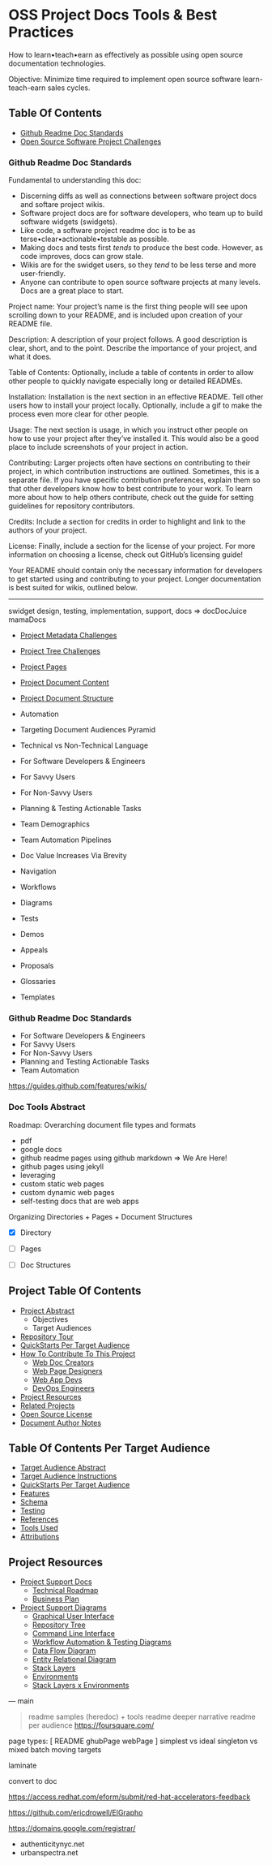# OSS Project Docs Tools & Best Practices

How to learn•teach•earn as effectively as possible using open source documentation technologies.

Objective: Minimize time required to implement open source software learn-teach-earn sales cycles.

## Table Of Contents
* [Github Readme Doc Standards](#github-readme-doc-standards)
* [Open Source Software Project Challenges]()

### Github Readme Doc Standards

Fundamental to understanding this doc:
* Discerning diffs as well as connections between software project docs and softare project wikis.
* Software project docs are for software developers, who team up to build software widgets (swidgets).  
* Like code, a software project readme doc is to be as terse•clear•actionable•testable as possible.
* Making docs and tests first *tends* to produce the best code.  However, as code improves, docs can grow stale.
* Wikis are for the swidget users, so they *tend* to be less terse and more user-friendly.
* Anyone can contribute to open source software projects at many levels.  Docs are a great place to start.

Project name: Your project’s name is the first thing people will see upon scrolling down to your README, and is included upon creation of your README file.

Description: A description of your project follows. A good description is clear, short, and to the point. Describe the importance of your project, and what it does.

Table of Contents: Optionally, include a table of contents in order to allow other people to quickly navigate especially long or detailed READMEs.

Installation: Installation is the next section in an effective README. Tell other users how to install your project locally. Optionally, include a gif to make the process even more clear for other people.

Usage: The next section is usage, in which you instruct other people on how to use your project after they’ve installed it. This would also be a good place to include screenshots of your project in action.

Contributing: Larger projects often have sections on contributing to their project, in which contribution instructions are outlined. Sometimes, this is a separate file. If you have specific contribution preferences, explain them so that other developers know how to best contribute to your work. To learn more about how to help others contribute, check out the guide for setting guidelines for repository contributors.

Credits: Include a section for credits in order to highlight and link to the authors of your project.

License: Finally, include a section for the license of your project. For more information on choosing a license, check out GitHub’s licensing guide!

Your README should contain only the necessary information for developers to get started using and contributing to your project. Longer documentation is best suited for wikis, outlined below.






---

swidget design, testing, implementation, support, docs => docDocJuice mamaDocs
* [Project Metadata Challenges](#project-metadata-challenges)

* [Project Tree Challenges](#project-tree)
* [Project Pages](#project-pages)
* [Project Document Content](#project-document-content)
* [Project Document Structure](#project-document-structure)
* Automation


* Targeting Document Audiences Pyramid
 * Technical vs Non-Technical Language
 * For Software Developers & Engineers
 * For Savvy Users
 * For Non-Savvy Users
* Planning & Testing Actionable Tasks
* Team Demographics
* Team Automation Pipelines
* Doc Value Increases Via Brevity
* Navigation
* Workflows
* Diagrams
* Tests
* Demos
* Appeals
* Proposals
* Glossaries
* Templates


### Github Readme Doc Standards
* For Software Developers & Engineers
* For Savvy Users
* For Non-Savvy Users
* Planning and Testing Actionable Tasks
* Team Automation



https://guides.github.com/features/wikis/


### Doc Tools Abstract

Roadmap: Overarching document file types and formats
- pdf
- google docs
- github readme pages using github markdown => We Are Here!
- github pages using jekyll
- leveraging 
- custom static web pages
- custom dynamic web pages
- self-testing docs that are web apps

Organizing Directories + Pages + Document Structures


- [x] Directory 
- [ ] Pages
- [ ] Doc Structures




## Project Table Of Contents
* [Project Abstract](#project-abstract)
  - Objectives
  - Target Audiences
* [Repository Tour](#project-repository-tour)
* [QuickStarts Per Target Audience](#quickstarts-per-target-audience)
* [How To Contribute To This Project](#how-to-contribute-to-this-project)
  - [Web Doc Creators]()
  - [Web Page Designers]()
  - [Web App Devs]()
  - [DevOps Engineers]()
* [Project Resources](#project-resources)
* [Related Projects](#related-projects)
* [Open Source License](#open-source-license-mit)
* [Document Author Notes](#document-author-notes)

## Table Of Contents Per Target Audience
* [Target Audience Abstract]()
* [Target Audience Instructions]()
* [QuickStarts Per Target Audience](#quickstarts-per-target-audience)
* [Features](#features)
* [Schema](#schema)
* [Testing](#testing)
* [References](#references)
* [Tools Used](#tools-used)
* [Attributions](#attributions)

## Project Resources
* [Project Support Docs]()
  - [Technical Roadmap]()
  - [Business Plan]()
* [Project Support Diagrams]()
  - [Graphical User Interface]()
  - [Repository Tree](#project-repository-tree)
  - [Command Line Interface]()
  - [Workflow Automation & Testing Diagrams]()
  - [Data Flow Diagram]()
  - [Entity Relational Diagram]()
  - [Stack Layers]()
  - [Environments]()
  - [Stack Layers x Environments]()


—
main
> readme samples (heredoc) + tools
> readme deeper narrative
> readme per audience
https://foursquare.com/

page types: [ README ghubPage webPage ]
simplest vs ideal
singleton vs mixed batch
moving targets


laminate

convert to doc

https://access.redhat.com/eform/submit/red-hat-accelerators-feedback

https://github.com/ericdrowell/ElGrapho

https://domains.google.com/registrar/
- authenticitynyc.net
- urbanspectra.net

